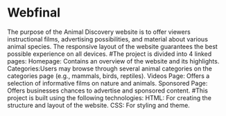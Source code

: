 # Webfinal
The purpose of the Animal Discovery website is to offer viewers instructional films, advertising possibilities, and material about various animal species. The responsive layout of the website guarantees the best possible experience on all devices.
#The project is divided into 4 linked pages:
Homepage: Contains an overview of the website and its highlights.
Categories:Users may browse through several animal categories on the categories page (e.g., mammals, birds, reptiles).
Videos Page: Offers a selection of informative films on nature and animals.
Sponsored Page: Offers businesses chances to advertise and sponsored content.
#This project is built using the following technologies:
HTML: For creating the structure and layout of the website.
CSS: For styling and theme.
